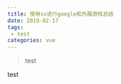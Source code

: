 ```yaml
---
title: 使用ss进行google和外服游戏总结  
date: 2019-02-17
tags:
 - test        
categories: vue
---
```


> test

<!-- more -->

test 